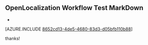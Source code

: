 ## OpenLocalization Workflow Test MarkDown
* 

[AZURE.INCLUDE [8652cd13-4de5-4680-83d3-d05bfb110b88](calleeMd1.md)]

 
thanks!